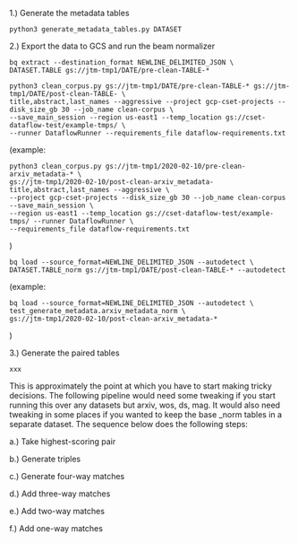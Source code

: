 1.) Generate the metadata tables

`python3 generate_metadata_tables.py DATASET`

2.) Export the data to GCS and run the beam normalizer

```
bq extract --destination_format NEWLINE_DELIMITED_JSON \
DATASET.TABLE gs://jtm-tmp1/DATE/pre-clean-TABLE-*
```

```
python3 clean_corpus.py gs://jtm-tmp1/DATE/pre-clean-TABLE-* gs://jtm-tmp1/DATE/post-clean-TABLE- \
title,abstract,last_names --aggressive --project gcp-cset-projects --disk_size_gb 30 --job_name clean-corpus \
--save_main_session --region us-east1 --temp_location gs://cset-dataflow-test/example-tmps/ \
--runner DataflowRunner --requirements_file dataflow-requirements.txt
```

(example: 

```
python3 clean_corpus.py gs://jtm-tmp1/2020-02-10/pre-clean-arxiv_metadata-* \
gs://jtm-tmp1/2020-02-10/post-clean-arxiv_metadata- title,abstract,last_names --aggressive \
--project gcp-cset-projects --disk_size_gb 30 --job_name clean-corpus --save_main_session \
--region us-east1 --temp_location gs://cset-dataflow-test/example-tmps/ --runner DataflowRunner \
--requirements_file dataflow-requirements.txt
```

)

```
bq load --source_format=NEWLINE_DELIMITED_JSON --autodetect \
DATASET.TABLE_norm gs://jtm-tmp1/DATE/post-clean-TABLE-* --autodetect
```

(example:

```
bq load --source_format=NEWLINE_DELIMITED_JSON --autodetect \
test_generate_metadata.arxiv_metadata_norm \
gs://jtm-tmp1/2020-02-10/post-clean-arxiv_metadata-*
```

)

3.) Generate the paired tables

`xxx`

This is approximately the point at which you have to start making tricky decisions. The following
pipeline would need some tweaking if you start running this over any datasets but arxiv, wos, ds, mag.
It would also need tweaking in some places if you wanted to keep the base _norm tables in a separate 
dataset. The sequence below does the following steps:

a.) Take highest-scoring pair  

b.) Generate triples

c.) Generate four-way matches

d.) Add three-way matches

e.) Add two-way matches

f.) Add one-way matches